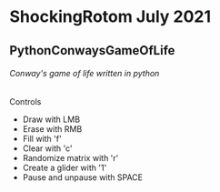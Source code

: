 # ShockingRotom July 2021
## PythonConwaysGameOfLife
###### Conway's game of life written in python
Controls
- Draw with LMB
- Erase with RMB
- Fill with 'f'
- Clear with 'c'
- Randomize matrix with 'r'
- Create a glider with '1'
- Pause and unpause with SPACE
